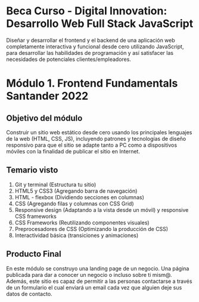 # Beca Curso - Digital Innovation: Desarrollo Web Full Stack JavaScript
Diseñar y desarrollar el frontend y el backend de una  aplicación web completamente interactiva y funcional desde cero utilizando JavaScript, para desarrollar las habilidades de programación y así satisfacer las necesidades de potenciales clientes/empleadores.

# Módulo 1. Frontend Fundamentals Santander 2022

## Objetivo del módulo
Construir un sitio web estático desde cero usando los  principales lenguajes de la web (HTML, CSS, JS), incluyendo patrones y tecnologías de diseño responsivo para que el sitio se adapte tanto a PC  como a dispositivos móviles con la finalidad de publicar el sitio en Internet.

## Temario visto 
1. Git y terminal (Estructura tu sitio)
2. HTML5 y CSS3 (Agregando barra de navegación)
3. HTML - flexbox (Dividiendo secciones en columnas)
4. CSS (Agregando filas y columnas con CSS Grid)
5. Responsive design (Adaptando a la vista desde un móvil) y responsive CSS frameworks
6. CSS Frameworks (Reutilizando componentes visuales)
7. Preprocesadores de CSS (Optimizando la producción de CSS)
8. Interactividad básica (transiciones y animaciones)

## Producto Final
En este módulo se construyo una landing page de un negocio. Una página publicada para dar a conocer un negocio o incluso sobre ti mism@. Además, este sitio es capaz de permitir a las personas contactarse a través de un formulario el cual enviará un email cada vez que alguien deje sus datos de contacto.

